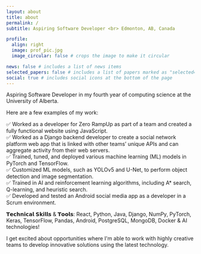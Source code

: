 ```yaml
---
layout: about
title: about
permalink: /
subtitle: Aspiring Software Developer <br> Edmonton, AB, Canada

profile:
  align: right
  image: prof_pic.jpg
  image_circular: false # crops the image to make it circular

news: false # includes a list of news items
selected_papers: false # includes a list of papers marked as "selected={true}"
social: true # includes social icons at the bottom of the page
---
```


Aspiring Software Developer in my fourth year of computing science at the University of Alberta.

Here are a few examples of my work:

✅ Worked as a developer for Zero RampUp as part of a team and created a fully functional website using JavaScript. <br>
✅ Worked as a Django backend developer to create a social network platform web app that is linked with other teams’ unique APIs and can aggregate activity from their web servers.  
✅ Trained, tuned, and deployed various machine learning (ML) models in PyTorch and TensorFlow. <br>
✅ Customized ML models, such as YOLOv5 and U-Net, to perform object detection and image segmentation. <br>
✅ Trained in AI and reinforcement learning algorithms, including A\* search, Q-learning, and heuristic search. <br>
✅ Developed and tested an Android social media app as a developer in a Scrum environment. <br>

𝗧𝗲𝗰𝗵𝗻𝗶𝗰𝗮𝗹 𝗦𝗸𝗶𝗹𝗹𝘀 & 𝗧𝗼𝗼𝗹𝘀: React, Python, Java, Django, NumPy, PyTorch, Keras, TensorFlow, Pandas, Android, PostgreSQL, MongoDB, Docker & AI technologies!

I get excited about opportunities where I'm able to work with highly creative teams to develop innovative solutions using the latest technology.
